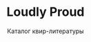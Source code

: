 ---
title: "Loudly Proud"
subtitle: "Каталог квир-литературы"
description: "Добро пожаловать в нашу общую библиотеку."
--- 